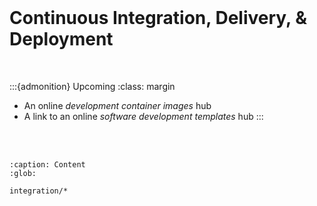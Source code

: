 <br>

# Continuous Integration, Delivery, & Deployment

<br>

:::{admonition} Upcoming
:class: margin
* An online _development container images_ hub
* A link to an online _software development templates_ hub
:::

<br>
<br>

```{toctree}
:caption: Content
:glob:

integration/*
```

<br>
<br>

<br>
<br>

<br>
<br>

<br>
<br>
